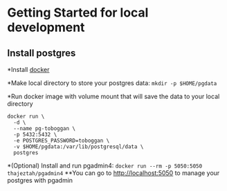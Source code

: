 # Getting Started for local development
## Install postgres

*Install 	[docker](https://docs.docker.com/desktop/mac/install/)

*Make local directory to store your postgres data: 
`mkdir -p $HOME/pgdata`

*Run docker image with volume mount that will save the data to your local directory
```
docker run \
  -d \
  --name pg-toboggan \
  -p 5432:5432 \
  -e POSTGRES_PASSWORD=toboggan \
  -v $HOME/pgdata:/var/lib/postgresql/data \
  postgres
```

*(Optional) Install and run pgadmin4: `docker run --rm -p 5050:5050 thajeztah/pgadmin4`
**You can go to [http://localhost:5050](http://localhost:5050) to manage your postgres with pgadmin


